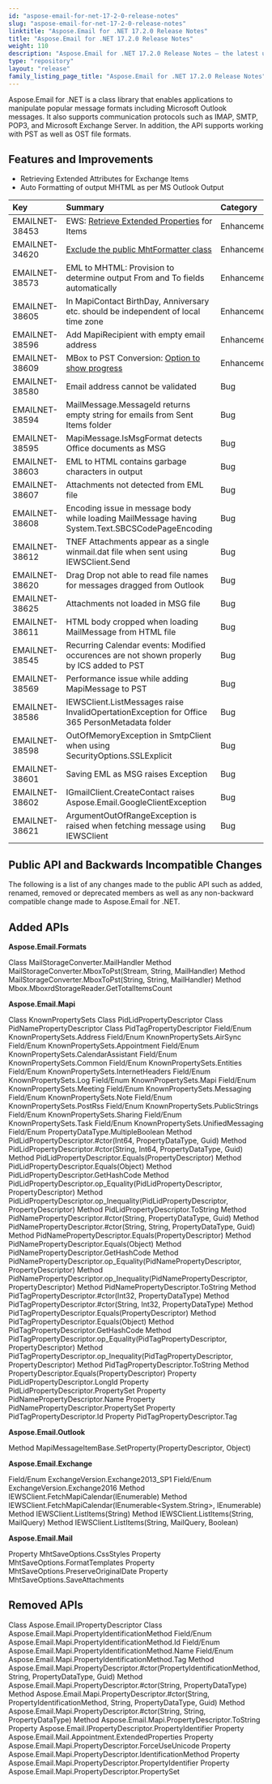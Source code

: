 ```yaml
---
id: "aspose-email-for-net-17-2-0-release-notes"
slug: "aspose-email-for-net-17-2-0-release-notes"
linktitle: "Aspose.Email for .NET 17.2.0 Release Notes"
title: "Aspose.Email for .NET 17.2.0 Release Notes"
weight: 110
description: "Aspose.Email for .NET 17.2.0 Release Notes – the latest updates and fixes."
type: "repository"
layout: "release"
family_listing_page_title: "Aspose.Email for .NET 17.2.0 Release Notes"
---
```


Aspose.Email for .NET is a class library that enables applications to manipulate popular message formats including Microsoft Outlook messages. It also supports communication protocols such as IMAP, SMTP, POP3, and Microsoft Exchange Server. In addition, the API supports working with PST as well as OST file formats.
## **Features and Improvements**
- Retrieving Extended Attributes for Exchange Items
- Auto Formatting of output MHTML as per MS Outlook Output



|**Key**|**Summary**|**Category**|
| :- | :- | :- |
|EMAILNET-38453|EWS: [Retrieve Extended Properties](https://docs.aspose.com/email/net/working-with-calendar-items-on-exchange-server/) for Items|Enhancement|
|EMAILNET-34620|[Exclude the public MhtFormatter class](https://docs.aspose.com/email/net/loading-and-saving-message/#loadingandsavingmessage-renderingcalendareventswhileconvertingtomhtml)|Enhancement|
|EMAILNET-38573|EML to MHTML: Provision to determine output From and To fields automatically|Enhancement|
|EMAILNET-38605|In MapiContact BirthDay, Anniversary etc. should be independent of local time zone|Enhancement|
|EMAILNET-38596|Add MapiRecipient with empty email address|Enhancement|
|EMAILNET-38609|MBox to PST Conversion: [Option to show progress](https://docs.aspose.com/email/net/programming-with-thunderbird/#programmingwiththunderbird-gettingtotalnumberofmessagesfrommboxfile)|Enhancement|
|EMAILNET-38580|Email address cannot be validated|Bug|
|EMAILNET-38594|MailMessage.MessageId returns empty string for emails from Sent Items folder|Bug|
|EMAILNET-38595|MapiMessage.IsMsgFormat detects Office documents as MSG|Bug|
|EMAILNET-38603|EML to HTML contains garbage characters in output|Bug|
|EMAILNET-38607|Attachments not detected from EML file|Bug|
|EMAILNET-38608|Encoding issue in message body while loading MailMessage having System.Text.SBCSCodePageEncoding|Bug|
|EMAILNET-38612|TNEF Attachments appear as a single winmail.dat file when sent using IEWSClient.Send|Bug|
|EMAILNET-38620|Drag Drop not able to read file names for messages dragged from Outlook|Bug|
|EMAILNET-38625|Attachments not loaded in MSG file|Bug|
|EMAILNET-38611|HTML body cropped when loading MailMessage from HTML file|Bug|
|EMAILNET-38545|Recurring Calendar events: Modified occurences are not shown properly by ICS added to PST|Bug|
|EMAILNET-38569|Performance issue while adding MapiMessage to PST|Bug|
|EMAILNET-38586|IEWSClient.ListMessages raise InvalidOpertationException for Office 365 PersonMetadata folder|Bug|
|EMAILNET-38598|OutOfMemoryException in SmtpClient when using SecurityOptions.SSLExplicit|Bug|
|EMAILNET-38601|Saving EML as MSG raises Exception|Bug|
|EMAILNET-38602|IGmailClient.CreateContact raises Aspose.Email.GoogleClientException|Bug|
|EMAILNET-38621|ArgumentOutOfRangeException is raised when fetching message using IEWSClient|Bug|
## **Public API and Backwards Incompatible Changes**
The following is a list of any changes made to the public API such as added, renamed, removed or deprecated members as well as any non-backward compatible change made to Aspose.Email for .NET.
## **Added APIs**
**Aspose.Email.Formats**

Class MailStorageConverter.MailHandler
Method MailStorageConverter.MboxToPst(Stream, String, MailHandler)
Method MailStorageConverter.MboxToPst(String, String, MailHandler)
Method Mbox.MboxrdStorageReader.GetTotalItemsCount

**Aspose.Email.Mapi**

Class KnownPropertySets
Class PidLidPropertyDescriptor
Class PidNamePropertyDescriptor
Class PidTagPropertyDescriptor
Field/Enum KnownPropertySets.Address
Field/Enum KnownPropertySets.AirSync
Field/Enum KnownPropertySets.Appointment
Field/Enum KnownPropertySets.CalendarAssistant
Field/Enum KnownPropertySets.Common
Field/Enum KnownPropertySets.Entities
Field/Enum KnownPropertySets.InternetHeaders
Field/Enum KnownPropertySets.Log
Field/Enum KnownPropertySets.Mapi
Field/Enum KnownPropertySets.Meeting
Field/Enum KnownPropertySets.Messaging
Field/Enum KnownPropertySets.Note
Field/Enum KnownPropertySets.PostRss
Field/Enum KnownPropertySets.PublicStrings
Field/Enum KnownPropertySets.Sharing
Field/Enum KnownPropertySets.Task
Field/Enum KnownPropertySets.UnifiedMessaging
Field/Enum PropertyDataType.MultipleBoolean
Method PidLidPropertyDescriptor.#ctor(Int64, PropertyDataType, Guid)
Method PidLidPropertyDescriptor.#ctor(String, Int64, PropertyDataType, Guid)
Method PidLidPropertyDescriptor.Equals(PropertyDescriptor)
Method PidLidPropertyDescriptor.Equals(Object)
Method PidLidPropertyDescriptor.GetHashCode
Method PidLidPropertyDescriptor.op_Equality(PidLidPropertyDescriptor, PropertyDescriptor)
Method PidLidPropertyDescriptor.op_Inequality(PidLidPropertyDescriptor, PropertyDescriptor)
Method PidLidPropertyDescriptor.ToString
Method PidNamePropertyDescriptor.#ctor(String, PropertyDataType, Guid)
Method PidNamePropertyDescriptor.#ctor(String, String, PropertyDataType, Guid)
Method PidNamePropertyDescriptor.Equals(PropertyDescriptor)
Method PidNamePropertyDescriptor.Equals(Object)
Method PidNamePropertyDescriptor.GetHashCode
Method PidNamePropertyDescriptor.op_Equality(PidNamePropertyDescriptor, PropertyDescriptor)
Method PidNamePropertyDescriptor.op_Inequality(PidNamePropertyDescriptor, PropertyDescriptor)
Method PidNamePropertyDescriptor.ToString
Method PidTagPropertyDescriptor.#ctor(Int32, PropertyDataType)
Method PidTagPropertyDescriptor.#ctor(String, Int32, PropertyDataType)
Method PidTagPropertyDescriptor.Equals(PropertyDescriptor)
Method PidTagPropertyDescriptor.Equals(Object)
Method PidTagPropertyDescriptor.GetHashCode
Method PidTagPropertyDescriptor.op_Equality(PidTagPropertyDescriptor, PropertyDescriptor)
Method PidTagPropertyDescriptor.op_Inequality(PidTagPropertyDescriptor, PropertyDescriptor)
Method PidTagPropertyDescriptor.ToString
Method PropertyDescriptor.Equals(PropertyDescriptor)
Property PidLidPropertyDescriptor.LongId
Property PidLidPropertyDescriptor.PropertySet
Property PidNamePropertyDescriptor.Name
Property PidNamePropertyDescriptor.PropertySet
Property PidTagPropertyDescriptor.Id
Property PidTagPropertyDescriptor.Tag

**Aspose.Email.Outlook**

Method MapiMessageItemBase.SetProperty(PropertyDescriptor, Object)

**Aspose.Email.Exchange**

Field/Enum ExchangeVersion.Exchange2013_SP1
Field/Enum ExchangeVersion.Exchange2016
Method IEWSClient.FetchMapiCalendar(IEnumerable<String>)
Method IEWSClient.FetchMapiCalendar(IEnumerable<System.String>, IEnumerable<PropertyDescriptor>)
Method IEWSClient.ListItems(String)
Method IEWSClient.ListItems(String, MailQuery)
Method IEWSClient.ListItems(String, MailQuery, Boolean)

**Aspose.Email.Mail**

Property MhtSaveOptions.CssStyles
Property MhtSaveOptions.FormatTemplates
Property MhtSaveOptions.PreserveOriginalDate
Property MhtSaveOptions.SaveAttachments
## **Removed APIs**
Class Aspose.Email.IPropertyDescriptor
Class Aspose.Email.Mapi.PropertyIdentificationMethod
Field/Enum Aspose.Email.Mapi.PropertyIdentificationMethod.Id
Field/Enum Aspose.Email.Mapi.PropertyIdentificationMethod.Name
Field/Enum Aspose.Email.Mapi.PropertyIdentificationMethod.Tag
Method Aspose.Email.Mapi.PropertyDescriptor.#ctor(PropertyIdentificationMethod, String, PropertyDataType, Guid)
Method Aspose.Email.Mapi.PropertyDescriptor.#ctor(String, PropertyDataType)
Method Aspose.Email.Mapi.PropertyDescriptor.#ctor(String, PropertyIdentificationMethod, String, PropertyDataType, Guid)
Method Aspose.Email.Mapi.PropertyDescriptor.#ctor(String, String, PropertyDataType)
Method Aspose.Email.Mapi.PropertyDescriptor.ToString
Property Aspose.Email.IPropertyDescriptor.PropertyIdentifier
Property Aspose.Email.Mail.Appointment.ExtendedProperties
Property Aspose.Email.Mapi.PropertyDescriptor.ForceUseUnicode
Property Aspose.Email.Mapi.PropertyDescriptor.IdentificationMethod
Property Aspose.Email.Mapi.PropertyDescriptor.PropertyIdentifier
Property Aspose.Email.Mapi.PropertyDescriptor.PropertySet


